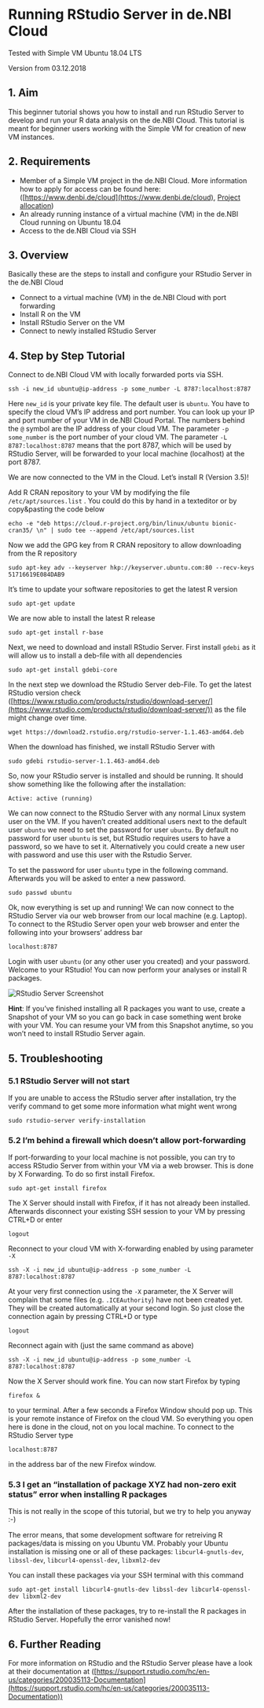 # Running RStudio Server in de.NBI Cloud
Tested with Simple VM Ubuntu 18.04 LTS

Version from 03.12.2018

## 1. Aim
This beginner tutorial shows you how to install and run RStudio Server to develop and run your R data analysis on the de.NBI Cloud. This tutorial is meant for beginner users working with the Simple VM for creation of new VM instances.

## 2. Requirements
* Member of a Simple VM project in the de.NBI Cloud. More information how to apply for access can be found here: ([https://www.denbi.de/cloud](https://www.denbi.de/cloud), [Project allocation](/portal/allocation/))
* An already running instance of a virtual machine (VM) in the de.NBI Cloud running on Ubuntu 18.04
* Access to the de.NBI Cloud via SSH

## 3. Overview
Basically these are the steps to install and configure your RStudio Server in the de.NBI Cloud
* Connect to a virtual machine (VM) in the de.NBI Cloud with port forwarding
* Install R on the VM
* Install RStudio Server on the VM
* Connect to newly installed RStudio Server

## 4. Step by Step Tutorial
Connect to de.NBI Cloud VM with locally forwarded ports via SSH. 

```
ssh -i new_id ubuntu@ip-address -p some_number -L 8787:localhost:8787
```

Here ``new_id`` is your private key file. The default user is ``ubuntu``. You have to specify the cloud VM’s IP address and port number. You can look up your IP and port number of your VM in de.NBI Cloud Portal. The numbers behind the ``@`` symbol are the IP address of your cloud VM. The parameter ``-p some_number`` is the port number of your cloud VM. The parameter ``-L 8787:localhost:8787`` means that the port 8787, which will be used by RStudio Server, will be forwarded to your local machine (localhost) at the port 8787.

We are now connected to the VM in the Cloud. Let’s install R (Version 3.5)!

Add R CRAN repository to your VM by modifying the file ``/etc/apt/sources.list`` . You could do this by hand in a texteditor or by copy&pasting the code below

```
echo -e "deb https://cloud.r-project.org/bin/linux/ubuntu bionic-cran35/ \n" | sudo tee --append /etc/apt/sources.list
```

Now we add the GPG key from R CRAN repository to allow downloading from the R repository

```
sudo apt-key adv --keyserver hkp://keyserver.ubuntu.com:80 --recv-keys 51716619E084DAB9
```

It’s time to update your software repositories to get the latest R version

```
sudo apt-get update
```

We are now able to install the latest R release

```
sudo apt-get install r-base
```

Next, we need to download and install RStudio Server. First install ``gdebi`` as it will allow us to install a deb-file with all dependencies

```
sudo apt-get install gdebi-core
```

In the next step we download the RStudio Server deb-File. To get the latest RStudio version check ([https://www.rstudio.com/products/rstudio/download-server/](https://www.rstudio.com/products/rstudio/download-server/)) as the file might change over time.

```
wget https://download2.rstudio.org/rstudio-server-1.1.463-amd64.deb
```

When the download has finished, we install RStudio Server with 

```
sudo gdebi rstudio-server-1.1.463-amd64.deb
```

So, now your RStudio server is installed and should be running. It should show something like the following after the installation:

```
Active: active (running)
```

We can now connect to the RStudio Server with any normal Linux system user on the VM. If you haven’t created additional users next to the default user ``ubuntu`` we need to set the password for user ``ubuntu``. By default no password for user ``ubuntu`` is set, but RStudio requires users to have a password, so we have to set it. Alternatively you could create a new user with password and use this user with the Rstudio Server.

To set the password for user ``ubuntu`` type in the following command. Afterwards you will be asked to enter a new password.

```
sudo passwd ubuntu
```

Ok, now everything is set up and running! We can now connect to the RStudio Server via our web browser from our local machine (e.g. Laptop). To connect to the RStudio Server open your web browser and enter the following into your browsers’ address bar

```
localhost:8787
```

Login with user ``ubuntu`` (or any other user you created) and your password. Welcome to your RStudio! You can now perform your analyses or install R packages. 

 ![RStudio Server Screenshot](img/rstudioserveer-screenshot.png)


**Hint**: If you’ve finished installing all R packages you want to use, create a Snapshot of your VM so you can go back in case something went broke with your VM. You can resume your VM from this Snapshot anytime, so you won’t need to install RStudio Server again.

## 5. Troubleshooting
### 5.1 RStudio Server will not start
If you are unable to access the RStudio server after installation, try the verify command to get some more information what might went wrong

```
sudo rstudio-server verify-installation
```

### 5.2 I’m behind a firewall which doesn’t allow port-forwarding
If port-forwarding to your local machine is not possible, you can try to access RStudio Server from within your VM via a web browser. This is done by X Forwarding. To do so first install Firefox.

```
sudo apt-get install firefox
```

The X Server should install with Firefox, if it has not already been installed. Afterwards disconnect your existing SSH session to your VM by pressing CTRL+D or enter

```
logout
```

Reconnect to your cloud VM with X-forwarding enabled by using parameter ``-X``

```
ssh -X -i new_id ubuntu@ip-address -p some_number -L 8787:localhost:8787
```

At your very first connection using the ``-X`` parameter, the X Server will complain that some files (e.g. ``.ICEAuthority``) have not been created yet. They will be created automatically at your second login. So just close the connection again by pressing CTRL+D or type

```
logout
```

Reconnect again with (just the same command as above)

```
ssh -X -i new_id ubuntu@ip-address -p some_number -L 8787:localhost:8787
```

Now the X Server should work fine. You can now start Firefox by typing 

```
firefox &
```

to your terminal. After a few seconds a Firefox Window should pop up. This is your remote instance of Firefox on the cloud VM. So everything you open here is done in the cloud, not on you local machine.
To connect to the RStudio Server type 

```
localhost:8787
```

in the address bar of the new Firefox window.

### 5.3 I get an “installation of package XYZ had non-zero exit status” error when installing R packages
This is not really in the scope of this tutorial, but we try to help you anyway :-)

The error means, that some development software for retreiving R packages/data is missing on you Ubuntu VM. Probably your Ubuntu installation is missing one or all of these packages: ``libcurl4-gnutls-dev``, ``libssl-dev``, ``libcurl4-openssl-dev``, ``libxml2-dev``

You can install these packages via your SSH terminal with this command

```
sudo apt-get install libcurl4-gnutls-dev libssl-dev libcurl4-openssl-dev libxml2-dev
```
After the installation of these packages, try to re-install the R packages in RStudio Server. Hopefully the error vanished now!

## 6. Further Reading
For more information on RStudio and the RStudio Server please have a look at their documentation at ([https://support.rstudio.com/hc/en-us/categories/200035113-Documentation](https://support.rstudio.com/hc/en-us/categories/200035113-Documentation))
